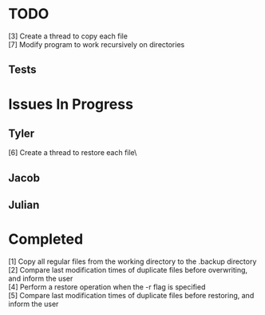 # TODO #
[3] Create a thread to copy each file\
[7] Modify program to work recursively on directories
## Tests ##

# Issues In Progress #

## Tyler ##
[6] Create a thread to restore each file\

## Jacob ##

## Julian ##

# Completed #
[1] Copy all regular files from the working directory to the .backup directory\
[2] Compare last modification times of duplicate files before overwriting, and inform the user\
[4] Perform a restore operation when the -r flag is specified\
[5] Compare last modification times of duplicate files before restoring, and inform the user
